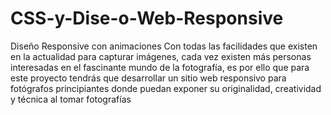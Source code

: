 # CSS-y-Dise-o-Web-Responsive
Diseño Responsive con animaciones
Con todas las facilidades que existen en la actualidad para capturar imágenes, 
cada vez existen más personas interesadas en el fascinante mundo de la fotografía, 
es por ello que para este proyecto tendrás que desarrollar un sitio web responsivo para fotógrafos principiantes 
donde puedan exponer su originalidad, creatividad y técnica al tomar fotografías
